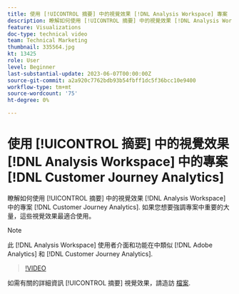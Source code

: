 ```yaml
---
title: 使用 [!UICONTROL 摘要] 中的視覺效果 [!DNL Analysis Workspace] 專案
description: 瞭解如何使用 [!UICONTROL 摘要] 中的視覺效果 [!DNL Analysis Workspace] 中的專案 [!DNL Customer Journey Analytics].
feature: Visualizations
doc-type: technical video
team: Technical Marketing
thumbnail: 335564.jpg
kt: 13425
role: User
level: Beginner
last-substantial-update: 2023-06-07T00:00:00Z
source-git-commit: a2a920c7762bdb93b54fbff1dc5f36bcc10e9400
workflow-type: tm+mt
source-wordcount: '75'
ht-degree: 0%

---
```


# 使用 [!UICONTROL 摘要] 中的視覺效果 [!DNL Analysis Workspace] 中的專案 [!DNL Customer Journey Analytics]

瞭解如何使用 [!UICONTROL 摘要] 中的視覺效果 [!DNL Analysis Workspace] 中的專案 [!DNL Customer Journey Analytics]. 如果您想要強調專案中重要的大量，這些視覺效果最適合使用。

>[!NOTE]
>
>此 [!DNL Analysis Workspace] 使用者介面和功能在中類似 [!DNL Adobe Analytics] 和 [!DNL Customer Journey Analytics].

>[!VIDEO](https://video.tv.adobe.com/v/335564/?quality=12&learn=on)

如需有關的詳細資訊 [!UICONTROL 摘要] 視覺效果，請造訪 [檔案](https://experienceleague.adobe.com/docs/analytics-platform/using/cja-workspace/visualizations/summary-number-change.html).
